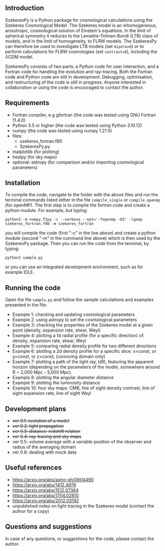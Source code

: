 ## Introduction

SzekeresPy is a Python package for cosmological calculations using the Szekeres Cosmological Model. The Szekeres model is an inhomogeneous, anisotropic, cosmological solution of Einstein's equations. In the limit of spherical symmetry it reduces to the Lemaitre-Tolman-Bondi (LTB) class of models, and in the limit of homogeneity, to FLRW models. The SzekeresPy can therefore be used to investigate LTB models (set `dipole=0`) or to perform calculations for FLRW cosmologies (set `contrast=0`), including the ΛCDM model.

SzekeresPy consists of two parts: a Python code for user interaction, and a Fortran code for handling the evolution and ray-tracing. Both the Fortran code and Python code are still in development. Debugging, optimisation, and restructuring of the code is still in progress. Anyone interested in collaboration or using the code is encouraged to contact the author.


## Requirements 

- Fortran compiler, e.g gfortran (the code was tested using GNU Fortran 11.4.0)
- Python 3.5 or higher (the code was tested using Python 3.10.12)
- numpy (the code was tested using numpy 1.21.5)
- files: 
  * szekeres_fortran.f90 
  * SzekeresPy.py 
- matplotlib (for plotting)
- healpy (for sky maps)
- optional: astropy (for comparison and/or importing cosmological parameters) 



## Installation 

To compile the code, navigate to the folder with the above files and run the terminal commands listed either in the file `compile_single` or `compile_openmp` (for openMP). The first step is to compile the fortran code and create a python module. For example, but typing:

`python3 -m numpy.f2py -c --verbose --opt='-fopenmp -O3' -lgomp szekeres_fortran.f90 -m szekeres_fortran`

you will compile the code (first "-c" in the line above) and create a python module (second "-m" in the command line above) which is then used by the SzekeresPy package. Then you can run the code from the terminal, by typing: 

`python3 sample.py`

or you can use an integrated development environment, such as for example IDLE.


## Running the code

Open the file `sample.py` and follow the sample calculations and examples presented in the file:

- Example 1: checking and updating cosmological parameters 
- Example 2: using astropy to set the cosmological parameters
- Example 3: checking the properties of the Szekeres model at a given point (density, expansion rate, shear, Weyl)
- Example 4: plotting a 1d radial profile (for a specific direction) of: density, expansion rate, shear, Weyl 
- Example 5: comparing radial density profile for two different directions
- Example 6: plotting a 2d density profile for a specific slice: x=const, or y=const, or z=const; (comoving domain only)
- Example 7: plotting a path of the light ray, t(R), featuring the apparent horizon (depending on the parameters of the model, somewhere around R ~ 2,000 Mpc - 5,000 Mpc).
- Example 8: plotting the angular diameter distance
- Example 9: plotting the luminosity distance
- Example 10: four sky maps: CMB, line of sight density contrast, line of sight expansion rate, line of sight Weyl 

## Development plans

- ~~ver 0.1: evolution of a model~~
- ~~ver 0.2: light propagation~~
- ~~ver 0.3: distance-redshift relation~~
- ~~ver 0.4: ray-tracing and sky maps~~ 
- ver 0.5: volume average with a variable position of the observer and radius of the averaging domain
- ver 0.6: dealing with mock data

## Useful references

- https://arxiv.org/abs/astro-ph/0604490
- https://arxiv.org/abs/1412.4976
- https://arxiv.org/abs/1512.07364
- https://arxiv.org/abs/1704.02810
- https://arxiv.org/abs/2012.03192
- unpublished notes on light tracing in the Szekeres model (contact the author for a copy)


## Questions and suggestions

In case of any questions, or suggestions for the code, please contact the author.


